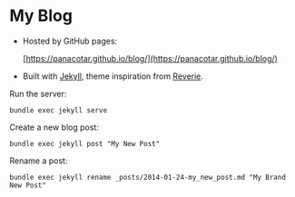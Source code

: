 # My Blog

- Hosted by GitHub pages:

  [https://panacotar.github.io/blog/](https://panacotar.github.io/blog/)
- Built with [Jekyll](https://jekyllrb.com/), theme inspiration from [Reverie](https://github.com/amitmerchant1990/reverie).

Run the server:
```
bundle exec jekyll serve
```

Create a new blog post:
```
bundle exec jekyll post "My New Post"
```
Rename a post:
```
bundle exec jekyll rename _posts/2014-01-24-my_new_post.md "My Brand New Post"
```

<!-- Add this to prevent goatcounter from counting 
    <script>
    if (window.location.host !== 'github.io')
        window.goatcounter = {no_onload: true}
    </script>
-->

